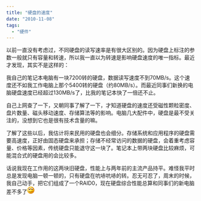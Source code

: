 ```yaml
---
title: "硬盘的速度"
date: "2010-11-08"
tags: 
  - "硬件"
---
```


以前一直没有考虑过，不同硬盘的读写速率是有很大区别的。因为硬盘上标注的参数一般就只有容量和转速，所以我一直以为转速是影响硬盘速度的唯一指标。最近才发现，其实不是这样的：

我自己的笔记本电脑有一块7200转的硬盘，数据读写速度不到70MB/s。这个速度还不如我工作电脑上那个5400转的硬盘（约80MB/s）。而最近同事们新换的电脑硬盘速度已经超过130MB/s了，比我的笔记本快了一倍还不止。

自己上网查了一下，又朝同事了解了一下，才知道硬盘的速度还受磁性颗粒密度、盘片数量、磁头移动速度、存储算法等的影响。电脑几大配件中，硬盘是最不受关注的，没想到它也是很有技术含量的嘛。

了解了这些以后，我估计将来民用的硬盘也会细分。存储系统和应用程序的硬盘需要高速度，正好由固态硬盘来承担；存储不经常访问的数据的硬盘，会着重考虑容量、价格等因素，传统硬盘只能退守这一块了。笔记本上带两块硬盘比较麻烦，可能混合式的硬盘用的会比较多。

话说我现在工作用的这两块旧硬盘，性能上与两年前的主流产品持平。难怪我平时总是发现电脑一顿一顿的，只有硬盘在吭哧吭哧的转。忍无可忍了，周末的时候，我自己动手，把它们组成了一个RAID0，现在硬盘综合性能总算和同事们的新电脑差不多了![Smile](images/wlemoticon-smile.png)
